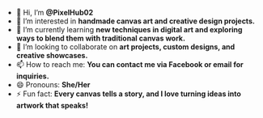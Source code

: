 - 👋 Hi, I’m **@PixelHub02**  
- 👀 I’m interested in **handmade canvas art and creative design projects.**  
- 🌱 I’m currently learning **new techniques in digital art and exploring ways to blend them with traditional canvas work.**  
- 💞️ I’m looking to collaborate on **art projects, custom designs, and creative showcases.**  
- 📫 How to reach me: **You can contact me via Facebook or email for inquiries.**  
- 😄 Pronouns: **She/Her**  
- ⚡ Fun fact: **Every canvas tells a story, and I love turning ideas into artwork that speaks!**  
